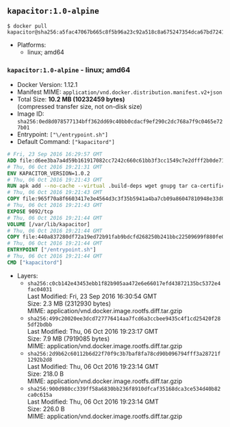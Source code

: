 ## `kapacitor:1.0-alpine`

```console
$ docker pull kapacitor@sha256:a5fac47067b665c8f5b96a23c92a518c8a675247354dca67bd7241ae0e40efdf
```

-	Platforms:
	-	linux; amd64

### `kapacitor:1.0-alpine` - linux; amd64

-	Docker Version: 1.12.1
-	Manifest MIME: `application/vnd.docker.distribution.manifest.v2+json`
-	Total Size: **10.2 MB (10232459 bytes)**  
	(compressed transfer size, not on-disk size)
-	Image ID: `sha256:0ed8d078577134bff362dd69c40bb0cdacf9ef290c2dc768a7f9c0465e727b01`
-	Entrypoint: `["\/entrypoint.sh"]`
-	Default Command: `["kapacitord"]`

```dockerfile
# Fri, 23 Sep 2016 16:29:57 GMT
ADD file:d6ee3ba7a4d59b161917082cc7242c660c61bb3f3cc1549c7e2dfff2b0de7104 in / 
# Thu, 06 Oct 2016 19:21:31 GMT
ENV KAPACITOR_VERSION=1.0.2
# Thu, 06 Oct 2016 19:21:43 GMT
RUN apk add --no-cache --virtual .build-deps wget gnupg tar ca-certificates &&     update-ca-certificates &&     gpg --keyserver hkp://ha.pool.sks-keyservers.net         --recv-keys 05CE15085FC09D18E99EFB22684A14CF2582E0C5 &&     wget -q https://dl.influxdata.com/kapacitor/releases/kapacitor-${KAPACITOR_VERSION}-static_linux_amd64.tar.gz.asc &&     wget -q https://dl.influxdata.com/kapacitor/releases/kapacitor-${KAPACITOR_VERSION}-static_linux_amd64.tar.gz &&     gpg --batch --verify kapacitor-${KAPACITOR_VERSION}-static_linux_amd64.tar.gz.asc kapacitor-${KAPACITOR_VERSION}-static_linux_amd64.tar.gz &&     mkdir -p /usr/src &&     tar -C /usr/src -xzf kapacitor-${KAPACITOR_VERSION}-static_linux_amd64.tar.gz &&     rm -f /usr/src/kapacitor-*/kapacitor.conf &&     chmod +x /usr/src/kapacitor-*/* &&     cp -a /usr/src/kapacitor-*/* /usr/bin/ &&     rm -rf *.tar.gz* /usr/src /root/.gnupg &&     apk del .build-deps
# Thu, 06 Oct 2016 19:21:43 GMT
COPY file:965f70a8f6603417e3e4564d3c3f35b5941a4ba7cb09a86047810948e33d0831 in /etc/kapacitor/kapacitor.conf 
# Thu, 06 Oct 2016 19:21:43 GMT
EXPOSE 9092/tcp
# Thu, 06 Oct 2016 19:21:44 GMT
VOLUME [/var/lib/kapacitor]
# Thu, 06 Oct 2016 19:21:44 GMT
COPY file:440a837280df72a19ed72b91fab9bdcfd268250b241bbc22509699f880fe0d17 in /entrypoint.sh 
# Thu, 06 Oct 2016 19:21:44 GMT
ENTRYPOINT ["/entrypoint.sh"]
# Thu, 06 Oct 2016 19:21:44 GMT
CMD ["kapacitord"]
```

-	Layers:
	-	`sha256:c0cb142e43453ebb1f82b905aa472e6e66017efd43872135bc5372e4fac04031`  
		Last Modified: Fri, 23 Sep 2016 16:30:54 GMT  
		Size: 2.3 MB (2312930 bytes)  
		MIME: application/vnd.docker.image.rootfs.diff.tar.gzip
	-	`sha256:499c20020ee3dcd727776414aa7fcd6a3ccbee9435c4f1cd25420f285df2bdbb`  
		Last Modified: Thu, 06 Oct 2016 19:23:17 GMT  
		Size: 7.9 MB (7919085 bytes)  
		MIME: application/vnd.docker.image.rootfs.diff.tar.gzip
	-	`sha256:2d9b62c60112b6d22f70f9c3b7baf8fa78cd90b096794fff3a28721f1292b2d8`  
		Last Modified: Thu, 06 Oct 2016 19:23:14 GMT  
		Size: 218.0 B  
		MIME: application/vnd.docker.image.rootfs.diff.tar.gzip
	-	`sha256:900d980cc339ff58a6830bb236f8910dfcaf35168dca3ce534d40b82ca0c615a`  
		Last Modified: Thu, 06 Oct 2016 19:23:14 GMT  
		Size: 226.0 B  
		MIME: application/vnd.docker.image.rootfs.diff.tar.gzip
